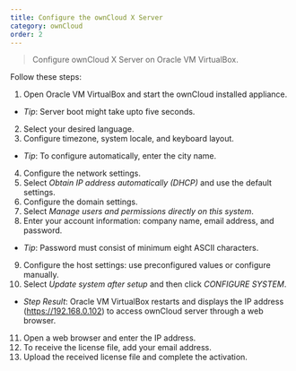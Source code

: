 ```yaml
---
title: Configure the ownCloud X Server
category: ownCloud
order: 2
---
```


> Configure ownCloud X Server on Oracle VM VirtualBox.

Follow these steps:

1. Open Oracle VM VirtualBox and start the ownCloud installed appliance.
 - *Tip*: Server boot might take upto five seconds.
2. Select your desired language.
3. Configure timezone, system locale, and keyboard layout.
- *Tip*: To configure automatically, enter the city name.
4. Configure the network settings.
5. Select *Obtain IP address automatically (DHCP)* and use the default settings.
6. Configure the domain settings.
7. Select *Manage users and permissions directly on this system*.
8. Enter your account information: company name, email address, and password.
 - *Tip*: Password must consist of minimum eight ASCII characters.
9. Configure the host settings: use preconfigured values or configure manually.
10. Select *Update system after setup* and then click *CONFIGURE SYSTEM*.
- *Step Result*: Oracle VM VirtualBox restarts and displays the IP address (https://192.168.0.102) to access ownCloud server through a web browser.
11. Open a web browser and enter the IP address.
12. To receive the license file, add your email address.
13. Upload the received license file and complete the activation.

<!---![](//placehold.it/800x600)--->
